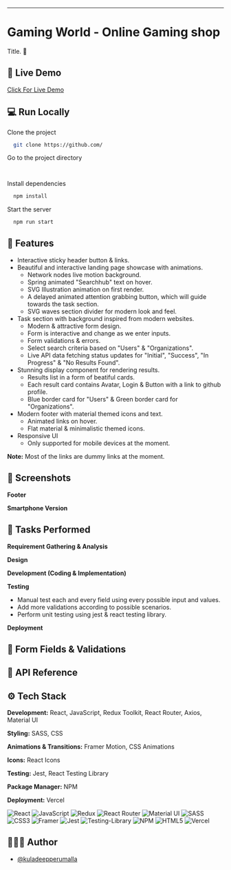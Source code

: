 

---

# Gaming World - Online Gaming shop 

Title. 🚀

## 🔗 Live Demo

[Click For Live Demo]()

## 💻 Run Locally

Clone the project

```bash
  git clone https://github.com/
```

Go to the project directory

```bash
  
```

Install dependencies

```bash
  npm install
```

Start the server

```bash
  npm run start
```

## 🔖 Features

- Interactive sticky header button & links.
- Beautiful and interactive landing page showcase with animations.
  - Network nodes live motion background.
  - Spring animated "Searchhub" text on hover.
  - SVG Illustration animation on first render.
  - A delayed animated attention grabbing button, which will guide towards the task section.
  - SVG waves section divider for modern look and feel.
- Task section with background inspired from modern websites.
  - Modern & attractive form design.
  - Form is interactive and change as we enter inputs.
  - Form validations & errors.
  - Select search criteria based on "Users" & "Organizations".
  - Live API data fetching status updates for "Initial", "Success", "In Progress" & "No Results Found".
- Stunning display component for rendering results.
  - Results list in a form of beatiful cards.
  - Each result card contains Avatar, Login & Button with a link to github profile.
  - Blue border card for "Users" & Green border card for "Organizations".
- Modern footer with material themed icons and text.
  - Animated links on hover.
  - Flat material & minimalistic themed icons.
- Responsive UI
  - Only supported for mobile devices at the moment.

**Note:** Most of the links are dummy links at the moment.

## 📸 Screenshots


**Footer**

**Smartphone Version**

## 📌 Tasks Performed

**Requirement Gathering & Analysis**



**Design**



**Development (Coding & Implementation)**



**Testing**

- Manual test each and every field using every possible input and values.
- Add more validations according to possible scenarios.
- Perform unit testing using jest & react testing library.

**Deployment**


## 📄 Form Fields & Validations





## 🚀 API Reference


## ⚙️ Tech Stack

**Development:** React, JavaScript, Redux Toolkit, React Router, Axios, Material UI



**Styling:** SASS, CSS

**Animations & Transitions:** Framer Motion, CSS Animations

**Icons:** React Icons

**Testing:** Jest, React Testing Library

**Package Manager:** NPM

**Deployment:** Vercel

![React](https://img.shields.io/badge/react-%2320232a.svg?style=for-the-badge&logo=react&logoColor=%2361DAFB)
![JavaScript](https://img.shields.io/badge/javascript-%23323330.svg?style=for-the-badge&logo=javascript&logoColor=%23F7DF1E)
![Redux](https://img.shields.io/badge/redux-%23593d88.svg?style=for-the-badge&logo=redux&logoColor=white)
![React Router](https://img.shields.io/badge/React_Router-CA4245?style=for-the-badge&logo=react-router&logoColor=white)
![Material UI](https://img.shields.io/badge/Material%20UI-007FFF?style=for-the-badge&logo=mui&logoColor=white)
![SASS](https://img.shields.io/badge/SASS-hotpink.svg?style=for-the-badge&logo=SASS&logoColor=white)
![CSS3](https://img.shields.io/badge/css3-%231572B6.svg?style=for-the-badge&logo=css3&logoColor=white)
![Framer](https://img.shields.io/badge/Framer-black?style=for-the-badge&logo=framer&logoColor=blue)
![Jest](https://img.shields.io/badge/-jest-%23C21325?style=for-the-badge&logo=jest&logoColor=white)
![Testing-Library](https://img.shields.io/badge/-TestingLibrary-%23E33332?style=for-the-badge&logo=testing-library&logoColor=white)
![NPM](https://img.shields.io/badge/NPM-%23000000.svg?style=for-the-badge&logo=npm&logoColor=white)
![HTML5](https://img.shields.io/badge/html5-%23E34F26.svg?style=for-the-badge&logo=html5&logoColor=white)
![Vercel](https://img.shields.io/badge/vercel-%23000000.svg?style=for-the-badge&logo=vercel&logoColor=white)

## 👨🏽‍💻 Author

- [@kuladeepperumalla](https://github.com/kuladeepperumalla)
